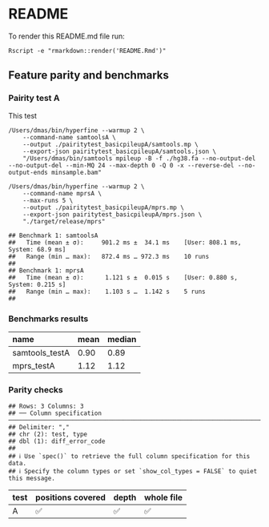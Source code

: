 # README

To render this README.md file run:

    Rscript -e "rmarkdown::render('README.Rmd')"

## Feature parity and benchmarks

### Pairity test A

This test

    /Users/dmas/bin/hyperfine --warmup 2 \
        --command-name samtoolsA \
        --output ./pairitytest_basicpileupA/samtools.mp \
        --export-json pairitytest_basicpileupA/samtools.json \
        "/Users/dmas/bin/samtools mpileup -B -f ./hg38.fa --no-output-del --no-output-del --min-MQ 24 --max-depth 0 -Q 0 -x --reverse-del --no-output-ends minsample.bam"

    /Users/dmas/bin/hyperfine --warmup 2 \
        --command-name mprsA \
        --max-runs 5 \
        --output ./pairitytest_basicpileupA/mprs.mp \
        --export-json pairitytest_basicpileupA/mprs.json \
        "./target/release/mprs"

    ## Benchmark 1: samtoolsA
    ##   Time (mean ± σ):     901.2 ms ±  34.1 ms    [User: 808.1 ms, System: 68.9 ms]
    ##   Range (min … max):   872.4 ms … 972.3 ms    10 runs
    ##  
    ## Benchmark 1: mprsA
    ##   Time (mean ± σ):      1.121 s ±  0.015 s    [User: 0.880 s, System: 0.215 s]
    ##   Range (min … max):    1.103 s …  1.142 s    5 runs
    ## 

### Benchmarks results

<table>
<thead>
<tr class="header">
<th style="text-align: left;">name</th>
<th style="text-align: left;">mean</th>
<th style="text-align: left;">median</th>
</tr>
</thead>
<tbody>
<tr class="odd">
<td style="text-align: left;">samtools_testA</td>
<td style="text-align: left;">0.90</td>
<td style="text-align: left;">0.89</td>
</tr>
<tr class="even">
<td style="text-align: left;">mprs_testA</td>
<td style="text-align: left;">1.12</td>
<td style="text-align: left;">1.12</td>
</tr>
</tbody>
</table>

### Parity checks

    ## Rows: 3 Columns: 3
    ## ── Column specification ───────────────────────────────────────────────────────────────────────────────────────────────────────────────────────────────────────────────────────────────────────────────
    ## Delimiter: ","
    ## chr (2): test, type
    ## dbl (1): diff_error_code
    ## 
    ## ℹ Use `spec()` to retrieve the full column specification for this data.
    ## ℹ Specify the column types or set `show_col_types = FALSE` to quiet this message.

<table>
<thead>
<tr class="header">
<th style="text-align: left;">test</th>
<th style="text-align: left;">positions covered</th>
<th style="text-align: left;">depth</th>
<th style="text-align: left;">whole file</th>
</tr>
</thead>
<tbody>
<tr class="odd">
<td style="text-align: left;">A</td>
<td style="text-align: left;">✅</td>
<td style="text-align: left;">✅</td>
<td style="text-align: left;">✅</td>
</tr>
</tbody>
</table>

